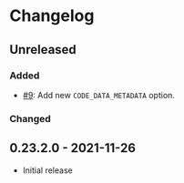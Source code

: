 # Changelog

## Unreleased

### Added

- [#9](https://github.com/increments/qiita_marker/pull/9): Add new `CODE_DATA_METADATA` option.

### Changed

## 0.23.2.0 - 2021-11-26

- Initial release
